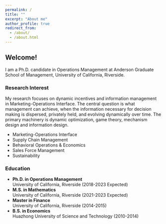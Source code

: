```yaml
---
permalink: /
title: ""
excerpt: "About me"
author_profile: true
redirect_from: 
  - /about/
  - /about.html
---
```


## Welcome!

I am a Ph.D. candidate in Operations Management at Anderson Graduate School of Management, University of California, Riverside.


### Research Interest
My research focuses on dynamic incentives and information management in Marketing-Operations Interface. The central question is what management can achieve, when the information necessary for decision making is dispersed, privately held, and evolving dynamically over time. The primary machinery is dynamic optimization, game theory, mechanism design and information design.
   
* Marketing-Operations Interface
* Supply Chain Management
* Behavioral Operations & Economics
* Sales Force Management
* Sustainability

### Education

* **Ph.D. in Operations Management**   
University of California, Riverside (2018-2023 Expected)
* **M.S. in Mathematics**    
University of California, Riverside (2021-2023 Expected)
* **Master in Finance**    
University of California, Riverside (2014-2015)
* **B.S. in Economics**    
Huazhong University of Science and Technology (2010-2014)

